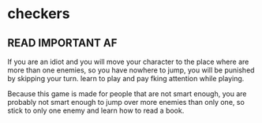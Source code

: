 # checkers

## READ IMPORTANT AF

If you are an idiot and you will move your character to the place where are more than one enemies, so you have nowhere to jump, you will be punished by skipping your turn.
learn to play and pay fking attention while playing.

Because this game is made for people that are not smart enough, you are probably not smart enough to jump over more enemies than only one, so stick to only one enemy and learn how to read a book.

